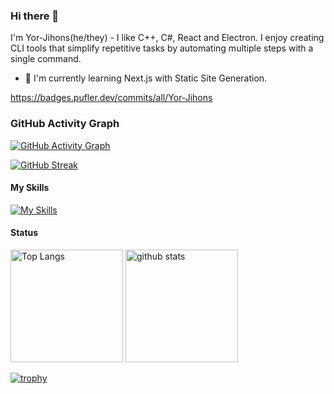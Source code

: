 ### Hi there 👋

I'm Yor-Jihons(he/they) - I like C++, C#, React and Electron.
I enjoy creating CLI tools that simplify repetitive tasks by automating multiple steps with a single command.

- 🌱 I'm currently learning Next.js with Static Site Generation.

https://badges.pufler.dev/commits/all/Yor-Jihons

### GitHub Activity Graph

[![GitHub Activity Graph](https://github-readme-activity-graph.vercel.app/graph?username=Yor-Jihons&bg_color=0d1117&color=58a6ff&line=58a6ff&point=58a6ff&area=true&hide_border=true)](https://github-readme-activity-graph.vercel.app/graph)

[![GitHub Streak](https://streak-stats.demolab.com/?user=Yor-Jihons)](https://git.io/streak-stats)

#### My Skills

[![My Skills](https://skillicons.dev/icons?i=c,cpp,py,cs,dotnet,electron,react,ts,js,nodejs,html,css,md,github,git,php,mysql,sqlite,vscode,java,qt,go,bash,jest,nextjs,npm,powershell&perline=11)](https://skillicons.dev)

#### Status

<p align="left"> 
  <img alt="Top Langs" height="180px" src="https://github-readme-stats.vercel.app/api/top-langs/?username=Yor-Jihons&layout=compact&theme=gruvbox" />
  <img alt="github stats" height="180px" src="https://github-readme-stats.vercel.app/api?username=Yor-Jihons&theme=gruvbox&show_icons=true&show=reviews,discussions_started,discussions_answered,prs_merged,prs_merged_percentage&show_icons=ture" />
</p>

[![trophy](https://github-profile-trophy.vercel.app/?username=Yor-Jihons&theme=onedark)](https://github.com/Yor-Jihons/)


<!--
**Yor-Jihons/Yor-Jihons** is a ✨ _special_ ✨ repository because its `README.md` (this file) appears on your GitHub profile.

Here are some ideas to get you started:

- 🔭 I’m currently working on ...
- 🌱 I’m currently learning ...
- 👯 I’m looking to collaborate on ...
- 🤔 I’m looking for help with ...
- 💬 Ask me about ...
- 📫 How to reach me: ...
- 😄 Pronouns: ...
- ⚡ Fun fact: ...
-->
